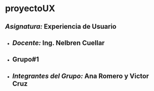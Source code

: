 # proyectoUX

 ##  *Asignatura:*  **Experiencia de Usuario**
  - ##  *Docente:*  **Ing. Nelbren Cuellar**
  - ## **Grupo#1** 
  - ##  *Integrantes del Grupo:* **Ana Romero y Victor Cruz** 
